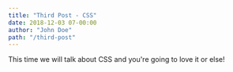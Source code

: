 ```yaml
---
title: "Third Post - CSS"
date: 2018-12-03 07-00:00
author: "John Doe"
path: "/third-post"
---
```


This time we will talk about CSS and you're going to love it or else!